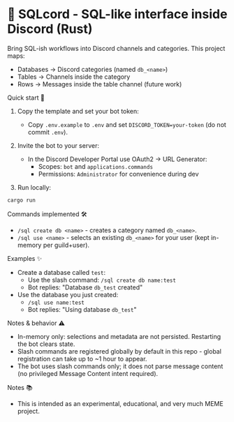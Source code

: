 # 🥏 SQLcord - SQL-like interface inside Discord (Rust)

Bring SQL-ish workflows into Discord channels and categories. This project maps:

- Databases -> Discord categories (named `db_<name>`)
- Tables -> Channels inside the category
- Rows -> Messages inside the table channel (future work)

Quick start 🚀

1. Copy the template and set your bot token:

   - Copy `.env.example` to `.env` and set `DISCORD_TOKEN=your-token` (do not commit `.env`).

2. Invite the bot to your server:

   - In the Discord Developer Portal use OAuth2 → URL Generator:
     - Scopes: `bot` and `applications.commands`
     - Permissions: `Administrator` for convenience during dev

3. Run locally:

```bash
cargo run
```

Commands implemented 🛠️

- `/sql create db <name>` - creates a category named `db_<name>`.
- `/sql use <name>` - selects an existing `db_<name>` for your user (kept in-memory per guild+user).

Examples ✨

- Create a database called `test`:
  - Use the slash command: `/sql create db name:test`
  - Bot replies: "Database `db_test` created"
- Use the database you just created:
  - `/sql use name:test`
  - Bot replies: "Using database `db_test`"

Notes & behavior ⚠️

- In-memory only: selections and metadata are not persisted. Restarting the bot clears state.
- Slash commands are registered globally by default in this repo - global registration can take up to ~1 hour to appear.
- The bot uses slash commands only; it does not parse message content (no privileged Message Content intent required).

Notes 📚

- This is intended as an experimental, educational, and very much MEME project.
